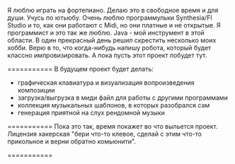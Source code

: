 ﻿Я люблю играть на фортепиано. Делаю это в свободное время и для души. Учусь по ютьюбу. Очень люблю программульки Synthesia/Fl Studio и то, как они работают с Midi, но они платные и не открытые. 
Я программист и это так же люблю. Java - мой инструмент в этой области. В один прекрасный день решил скрестить несколько моих хобби.
Верю в то, что когда-нибудь напишу робота, который будет классно импровизировать. А пока пусть этот проект побудет тут.

===========
В будущем проект будет делать: 
- графическая клавиатура и визуализация вопроизведения композиции
- загрузка/выгрузка в миди файл для работы с другими программами
- коллекция музыкальных шаблонов, в которых разобрался сам
- генерация приятной на слух рендомной музыки

===========
Пока это так, время покажет во что выльется проект. 
Лицензия хакерская "бери что-то клевое, сделай с этим что-то прикольное и верни обратно комьюнити".

===========